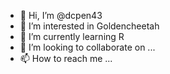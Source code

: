 - 👋 Hi, I’m @dcpen43
- 👀 I’m interested in Goldencheetah
- 🌱 I’m currently learning R
- 💞️ I’m looking to collaborate on ...
- 📫 How to reach me ...

<!---
dcpen43/dcpen43 is a ✨ special ✨ repository because its `README.md` (this file) appears on your GitHub profile.
You can click the Preview link to take a look at your changes.
--->
